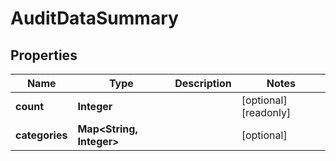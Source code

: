 

# AuditDataSummary


## Properties

Name | Type | Description | Notes
------------ | ------------- | ------------- | -------------
**count** | **Integer** |  |  [optional] [readonly]
**categories** | **Map&lt;String, Integer&gt;** |  |  [optional]



